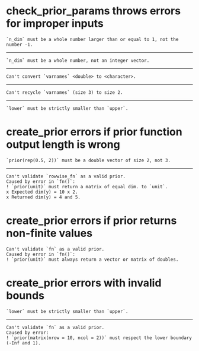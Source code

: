 # check_prior_params throws errors for improper inputs

    `n_dim` must be a whole number larger than or equal to 1, not the number -1.

---

    `n_dim` must be a whole number, not an integer vector.

---

    Can't convert `varnames` <double> to <character>.

---

    Can't recycle `varnames` (size 3) to size 2.

---

    `lower` must be strictly smaller than `upper`.

# create_prior errors if prior function output length is wrong

    `prior(rep(0.5, 2))` must be a double vector of size 2, not 3.

---

    Can't validate `rowwise_fn` as a valid prior.
    Caused by error in `fn()`:
    ! `prior(unit)` must return a matrix of equal dim. to `unit`.
    x Expected dim(y) = 10 x 2.
    x Returned dim(y) = 4 and 5.

# create_prior errors if prior returns non-finite values

    Can't validate `fn` as a valid prior.
    Caused by error in `fn()`:
    ! `prior(unit)` must always return a vector or matrix of doubles.

# create_prior errors with invalid bounds

    `lower` must be strictly smaller than `upper`.

---

    Can't validate `fn` as a valid prior.
    Caused by error:
    ! `prior(matrix(nrow = 10, ncol = 2))` must respect the lower boundary (-Inf and 1).

